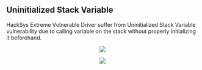 ## Uninitialized Stack Variable
HackSys Extreme Vulnerable Driver suffer from Uninitialized Stack Variable vulnerability due to calling variable on the stack without properly initializing it beforehand.

<p align="center">
  <img  src="https://github.com/ihack4falafel/OSEE/blob/master/Kernel%20Exploitation/HEVD/x64/Uninitialized%20Stack%20Variable/Capture.PNG">
</p>

<p align="center">
  <img  src="https://github.com/ihack4falafel/OSEE/blob/master/Kernel%20Exploitation/HEVD/x64/Uninitialized%20Stack%20Variable/USV_HEVD.gif">
</p>

